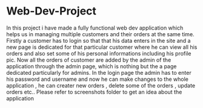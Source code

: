# Web-Dev-Project

In this project i have made a fully functional web dev application which helps us in managing multiple customers and their orders at the same time. Firstly a customer has to login so that that his data enters in the site and a new page is dedicated for that particular customer where he can view all his orders and also set some of his personal informations including his profile pic. Now all the orders of customer are added by the admin of the application through the admin page, which is nothing but the a page dedicated particularly for admins. In the login page the admin has to enter his password and username and now he can make changes to the whole application , he can creater new orders , delete some of the orders , update orders etc.. Please refer to screenshots folder to get an idea about the application 
